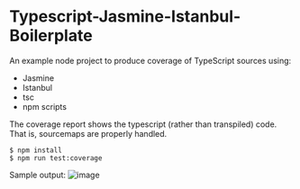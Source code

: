 # Typescript-Jasmine-Istanbul-Boilerplate
An example node project to produce coverage of TypeScript sources using:

- Jasmine
- Istanbul
- tsc
- npm scripts

The coverage report shows the typescript (rather than transpiled) code. That is, sourcemaps are properly handled.

    $ npm install
    $ npm run test:coverage
        
Sample output:
![image](https://cloud.githubusercontent.com/assets/880132/16820312/4fe60e10-4948-11e6-8c5a-ddc9376d3918.png)    
